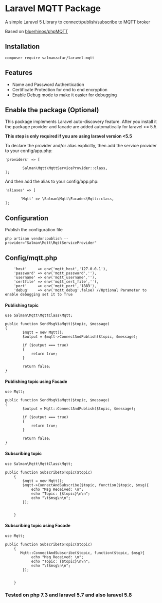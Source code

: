 # Laravel MQTT Package

A simple Laravel 5 Library to connect/publish/subscribe to MQTT broker

Based on [bluerhinos/phpMQTT](https://github.com/bluerhinos/phpMQTT)

## Installation
```
composer require salmanzafar/laravel-mqtt
```
## Features

* Name and Password Authentication
* Certificate Protection for end to end encryption
* Enable Debug mode to make it easier for debugging 

## Enable the package (Optional)
This package implements Laravel auto-discovery feature. After you install it the package provider and facade are added automatically for laravel >= 5.5.

__This step is only required if you are using laravel version <5.5__

To declare the provider and/or alias explicitly, then add the service provider to your config/app.php:

```
'providers' => [

        Salman\Mqtt\MqttServiceProvider::class,
];
```
And then add the alias to your config/app.php:
```
'aliases' => [

       'Mqtt' => \Salman\Mqtt\Facades\Mqtt::class,
];
```
## Configuration
Publish the configuration file
```
php artisan vendor:publish --provider="Salman\Mqtt\MqttServiceProvider"
```
## Config/mqtt.php
```
    'host'     => env('mqtt_host','127.0.0.1'),
    'password' => env('mqtt_password',''),
    'username' => env('mqtt_username',''),
    'certfile' => env('mqtt_cert_file',''),
    'port'     => env('mqtt_port','1883'),
    'debug'    => env('mqtt_debug',false) //Optional Parameter to enable debugging set it to True
```
#### Publishing topic

```
use Salman\Mqtt\MqttClass\Mqtt;

public function SendMsgViaMqtt($topic, $message)
{
        $mqtt = new Mqtt();
        $output = $mqtt->ConnectAndPublish($topic, $message);

        if ($output === true)
        {
            return true;
        }

        return false;
}
```
#### Publishing topic using Facade

```
use Mqtt;

public function SendMsgViaMqtt($topic, $message)
{
        $output = Mqtt::ConnectAndPublish($topic, $message);

        if ($output === true)
        {
            return true;
        }

        return false;
}
```

#### Subscribing topic

```
use Salman\Mqtt\MqttClass\Mqtt;

public function SubscribetoTopic($topic)
    {
        $mqtt = new Mqtt();
        $mqtt->ConnectAndSubscribe($topic, function($topic, $msg){
            echo "Msg Received: \n";
            echo "Topic: {$topic}\n\n";
            echo "\t$msg\n\n";
        });


    }
```
#### Subscribing topic using Facade

```
use Mqtt;

public function SubscribetoTopic($topic)
    {
       Mqtt::ConnectAndSubscribe($topic, function($topic, $msg){
            echo "Msg Received: \n";
            echo "Topic: {$topic}\n\n";
            echo "\t$msg\n\n";
        });


    }
```

### Tested on php 7.3 and laravel 5.7 and also laravel 5.8
